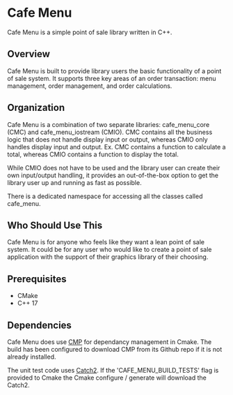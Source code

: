 # Cafe Menu
Cafe Menu is a simple point of sale library written in C++.
<!-- ### Unit Test and Documentation Generation Workflow Status -->
<!-- ![GH Actions Workflow Status] -->
<!-- ![GH Actions Workflow Status] -->
<!-- ![GH Actions Workflow Status] -->
<!-- ![GH Tag] -->

## Overview
Cafe Menu is built to provide library users the basic functionality of a point of sale system. It supports three key areas of an order transaction: menu management, order management, and order calculations.

## Organization
Cafe Menu is a combination of two separate libraries: cafe_menu_core (CMC) and cafe_menu_iostream (CMIO). CMC contains all the business logic that does not handle display input or output, whereas CMIO only handles display input and output. Ex. CMC contains a function to calculate a total, whereas CMIO contains a function to display the total.

While CMIO does not have to be used and the library user can create their own input/output handling, it provides an out-of-the-box option to get the library user up and running as fast as possible.

There is a dedicated namespace for accessing all the classes called cafe_menu.

## Who Should Use This
Cafe Menu is for anyone who feels like they want a lean point of sale system. It could be for any user who would like to create a point of sale application with the support of their graphics library of their choosing.

## Prerequisites
- CMake
- C++ 17

## Dependencies
Cafe Menu does use [CMP](https://github.com/cpm-cmake/CPM.cmake) for dependancy management in Cmake. The build has been configured to download CMP from its Github repo if it is not already installed.

The unit test code uses [Catch2](https://github.com/catchorg/Catch2.git). If the 'CAFE_MENU_BUILD_TESTS' flag is provided to Cmake the Cmake configure / generate will download the Catch2.

<!-- ## Generated Documentation -->
<!-- The generated Doxygen documentation for 'cafe_menu' is [here] (https) -->

<!-- ## Supported Compilers -->
<!-- Continuous integration workflows build and unit test on g++ (through Ubuntu), MSCV (through Windows), and clang  (through macOS). -->

<!-- ## Build and Run Unit Tests -->
<!-- ...Instructions to come... -->
